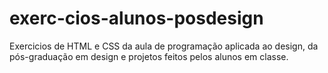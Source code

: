 # exerc-cios-alunos-posdesign
Exercicios de HTML e CSS da aula de programação aplicada ao design, da pós-graduação em design e projetos feitos pelos alunos em classe.
